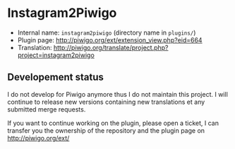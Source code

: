 # Instagram2Piwigo

* Internal name: `instagram2piwigo` (directory name in `plugins/`)
* Plugin page: http://piwigo.org/ext/extension_view.php?eid=664
* Translation: http://piwigo.org/translate/project.php?project=instagram2piwigo

## Developement status

I do not develop for Piwigo anymore thus I do not maintain this project. I will continue to release new versions containing new translations et any submitted merge requests.

If you want to continue working on the plugin, please open a ticket, I can transfer you the ownership of the repository and the plugin page on http://piwigo.org/ext/